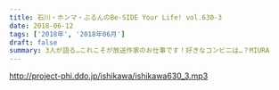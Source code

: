 ```yaml
---
title: 石川・ホンマ・ぶるんのBe-SIDE Your Life! vol.630-3
date: 2018-06-12
tags: ['2018年', '2018年06月']
draft: false
summary: 3人が語る…これこそが放送作家のお仕事です！好きなコンビニは…？MIURA
---
```


http://project-phi.ddo.jp/ishikawa/ishikawa630_3.mp3

